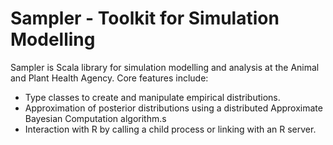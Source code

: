 Sampler - Toolkit for Simulation Modelling
==========================================

Sampler is Scala library for simulation modelling and analysis at the Animal and Plant Health Agency.  Core features include:
* Type classes to create and manipulate empirical distributions.
* Approximation of posterior distributions using a distributed Approximate Bayesian Computation algorithm.s
* Interaction with R by calling a child process or linking with an R server.
